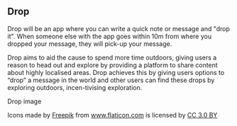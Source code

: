 Drop
---
Drop will be an app where you can write a quick note or message and "drop it". 
When someone else with the app goes within 10m from where you dropped your message, they will pick-up your message.

Drop aims to aid the cause to spend more time outdoors, giving users a reason to head out and 
explore by providing a platform to share content about highly localised areas.
Drop achieves this by giving users options to “drop” a message in the world and other users can find these drops
by exploring outdoors, incen-tivising exploration.


Drop image

<div>Icons made by <a href="https://www.freepik.com/" title="Freepik">Freepik</a> from <a href="https://www.flaticon.com/" 			    title="Flaticon">www.flaticon.com</a> is licensed by <a href="http://creativecommons.org/licenses/by/3.0/" 			    title="Creative Commons BY 3.0" target="_blank">CC 3.0 BY</a></div>